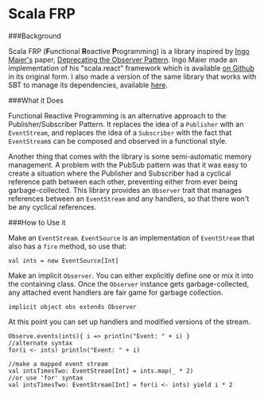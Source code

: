 Scala FRP
=========

###Background

Scala FRP (**F**unctional **R**eactive **P**rogramming) is a library inspired by [Ingo Maier's](http://lampwww.epfl.ch/~imaier/) paper, [Deprecating the Observer Pattern](http://lampwww.epfl.ch/~imaier/pub/DeprecatingObserversTR2010.pdf). Ingo Maier made an implementation of his "scala.react" framework which is available [on Github](https://github.com/ingoem/scala-react) in its original form. I also made a version of the same library that works with SBT to manage its dependencies, available [here](https://github.com/dylemma/scala.react).

###What it Does

Functional Reactive Programming is an alternative approach to the Publisher/Subscriber Pattern. It replaces the idea of a `Publisher` with an `EventStream`, and replaces the idea of a `Subscriber` with the fact that `EventStream`s can be composed and observed in a functional style.

Another thing that comes with the library is some semi-automatic memory management. A problem with the PubSub pattern was that it was easy to create a situation where the Publisher and Subscriber had a cyclical reference path between each other, preventing either from ever being garbage-collected. This library provides an `Observer` trait that manages references between an `EventStream` and any handlers, so that there won't be any cyclical references.

###How to Use it

Make an `EventStream`. `EventSource` is an implementation of `EventStream` that also has a `fire` method, so use that:

	val ints = new EventSource[Int]

Make an implicit `Observer`. You can either explicitly define one or mix it into the containing class. Once the `Observer` instance gets garbage-collected, any attached event handlers are fair game for garbage collection.

	implicit object obs extends Observer

At this point you can set up handlers and modified versions of the stream.

	Observe.events(ints){ i => println("Event: " + i) }
	//alternate syntax
	for(i <- ints) println("Event: " + i)

	//make a mapped event stream
	val intsTimesTwo: EventStream[Int] = ints.map(_ * 2)
	//or use 'for' syntax
	val intsTimesTwo: EventStream[Int] = for(i <- ints) yield i * 2